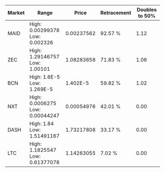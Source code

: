 | Market | Range | Price| Retracement | Doubles to 50% |
| --- | --- | --- | --- | --- |
| MAID | High: 0.00299378<br />Low: 0.002326 | 0.00237562 | 92.57 % | 1.12 |
| ZEC | High: 1.29146757<br />Low: 1.00101 | 1.08283658 | 71.83 % | 1.06 |
| BCN | High: 1.6E-5<br />Low: 1.269E-5 | 1.402E-5 | 59.82 % | 1.02 |
| NXT | High: 0.0006275<br />Low: 0.00044247 | 0.00054976 | 42.01 % | 0.00 |
| DASH | High: 1.84<br />Low: 1.51491167 | 1.73217808 | 33.17 % | 0.00 |
| LTC | High: 1.1825547<br />Low: 0.61377078 | 1.14263055 | 7.02 % | 0.00 |
